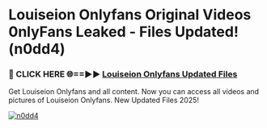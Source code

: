 # Louiseion Onlyfans Original Videos 0nlyFans Leaked - Files Updated! (n0dd4)

<h3>🔴 CLICK HERE 🌐==►► <a href="https://tinyurl.com/ehrbuxhb" rel="nofollow">Louiseion Onlyfans Updated Files</a></h3>

Get Louiseion Onlyfans and all content. Now you can access all videos and pictures of Louiseion Onlyfans. New Updated Files 2025!

[![n0dd4](https://i.imgur.com/lVYEuWS.gif)](https://tinyurl.com/ehrbuxhb)
